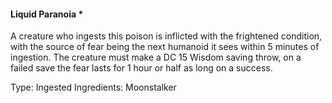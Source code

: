 #### Liquid Paranoia *
A creature who ingests this poison is inflicted with the frightened condition, with the source of fear being the next humanoid it sees within 5 minutes of ingestion. The creature must make a DC 15 Wisdom saving throw, on a failed save the fear lasts for 1 hour or half as long on a success.

Type: Ingested
Ingredients: Moonstalker